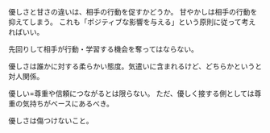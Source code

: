 優しさと甘さの違いは、相手の行動を促すかどうか。
甘やかしは相手の行動を抑えてしまう。
これも「ポジティブな影響を与える」という原則に従って考えればいい。

先回りして相手が行動・学習する機会を奪ってはならない。

優しさは誰かに対する柔らかい態度。気遣いに含まれるけど、どちらかというと対人関係。

優しい=尊重や信頼につながるとは限らない。
ただ、優しく接する側としては尊重の気持ちがベースにあるべき。

優しさは傷つけないこと。
